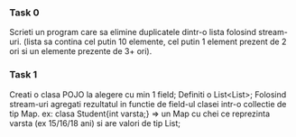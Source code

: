 ### Task 0
Scrieti un program care sa elimine duplicatele dintr-o lista folosind stream-uri. (lista sa contina cel putin 10 elemente, cel putin 1 element prezent de 2 ori si un elemente prezente de 3+ ori).

### Task 1
Creati o clasa POJO la alegere cu min 1 field;
Definiti o List<List<Clasa voastra>>;
Folosind stream-uri agregati rezultatul in functie de field-ul clasei intr-o collectie de tip Map.
ex: clasa Student{int varsta;} => un Map cu chei ce reprezinta varsta (ex 15/16/18 ani) si are valori de tip List<Clasa voastra>;